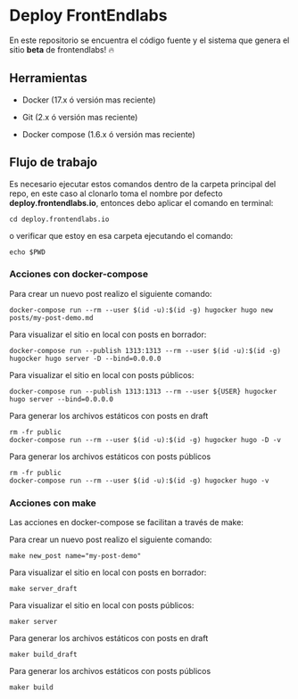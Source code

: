 # Deploy FrontEndlabs

En este repositorio se encuentra el código fuente y el sistema que genera el sitio **beta**
de frontendlabs! :fire:

## Herramientas

- Docker (17.x ó versión mas reciente)

- Git (2.x ó versión mas reciente)

- Docker compose (1.6.x ó versión mas reciente)

## Flujo de trabajo

Es necesario ejecutar estos comandos dentro de la carpeta principal del repo, en este caso
al clonarlo toma el nombre por defecto **deploy.frontendlabs.io**, entonces debo aplicar el comando en terminal:

```
cd deploy.frontendlabs.io
```

o verificar que estoy en esa carpeta ejecutando el comando:

```
echo $PWD
```

### Acciones con docker-compose

Para crear un nuevo post realizo el siguiente comando:

```
docker-compose run --rm --user $(id -u):$(id -g) hugocker hugo new posts/my-post-demo.md
```

Para visualizar el sitio en local con posts en borrador:

```
docker-compose run --publish 1313:1313 --rm --user $(id -u):$(id -g) hugocker hugo server -D --bind=0.0.0.0
```

Para visualizar el sitio en local con posts públicos:

```
docker-compose run --publish 1313:1313 --rm --user ${USER} hugocker hugo server --bind=0.0.0.0
```

Para generar los archivos estáticos con posts en draft

```
rm -fr public
docker-compose run --rm --user $(id -u):$(id -g) hugocker hugo -D -v
```

Para generar los archivos estáticos con posts públicos

```
rm -fr public
docker-compose run --rm --user $(id -u):$(id -g) hugocker hugo -v
```


### Acciones con make

Las acciones en docker-compose se facilitan a través de make:

Para crear un nuevo post realizo el siguiente comando:

```
make new_post name="my-post-demo"
```

Para visualizar el sitio en local con posts en borrador:

```
make server_draft
```

Para visualizar el sitio en local con posts públicos:

```
maker server
```

Para generar los archivos estáticos con posts en draft

```
maker build_draft
```

Para generar los archivos estáticos con posts públicos

```
maker build
```
